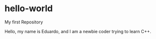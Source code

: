 # hello-world
My first Repository



Hello, my name is Eduardo, and I am a newbie coder trying to learn C++.
